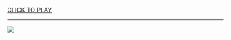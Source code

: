 
<a href="https://premium76.site?title=sex_games_unblocked&ref=13M">CLICK TO PLAY</a></h3>
<hr>

<a href="https://premium76.site?title=sex_games_unblocked&ref=13M"><img src="https://clearcache.store/games.png"></a>



